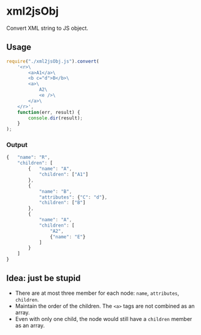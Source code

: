# xml2jsObj
Convert XML string to JS object.

## Usage
```javascript
require("./xml2jsObj.js").convert(
	'<r>\
		<a>A1</a>\
		<b c="d">B</b>\
		<a>\
			A2\
			<e />\
		</a>\
	</r>',
	function(err, result) {
		console.dir(result);
	}
);
```

### Output
```javascript
{	"name": "R",
    "children": [
        {	"name": "A",
            "children": ["A1"]
        },
        {
            "name": "B",
            "attributes": {"C": "d"},
            "children": ["B"]
        },
        {
            "name": "A",
            "children": [
                "A2",
                {"name": "E"}
            ]
        }
    ]
}
```

## Idea: just be stupid
* There are at most three member for each node: `name`, `attributes`, `children`.
* Maintain the order of the children. The `<a>` tags are not combined as an array.
* Even with only one child, the node would still have a `children` member as an array.
